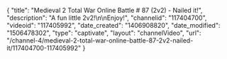 {
    "title": "Medieval 2 Total War Online Battle # 87 (2v2) - Nailed it!",
    "description": "A fun little 2v2!\n\nEnjoy!",
    "channelid": "117404700",
    "videoid": "117405992",
    "date_created": "1406908820",
    "date_modified": "1506478302",
    "type": "captivate",
    "layout": "channelVideo",
    "url": "\/channel-4\/medieval-2-total-war-online-battle-87-2v2-nailed-it\/117404700-117405992"
}